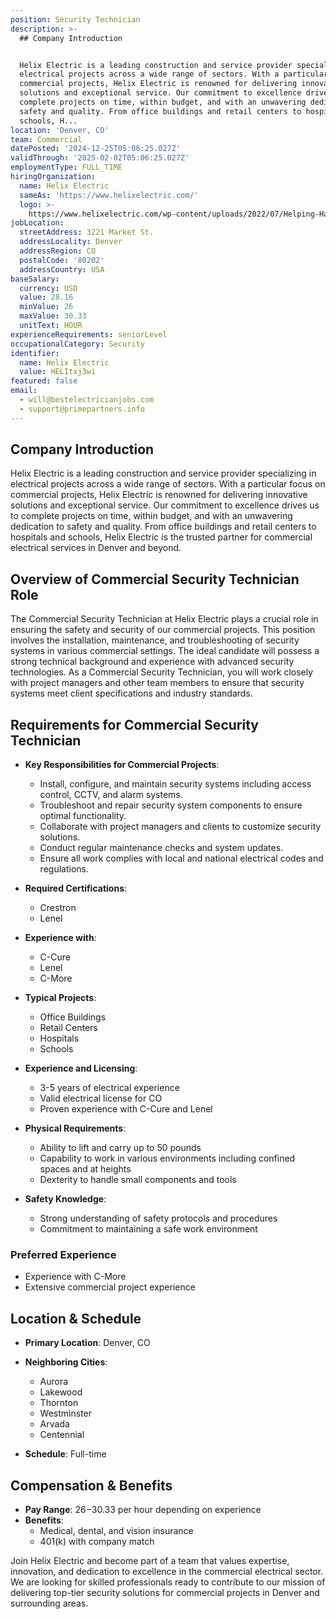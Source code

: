```yaml
---
position: Security Technician
description: >-
  ## Company Introduction


  Helix Electric is a leading construction and service provider specializing in
  electrical projects across a wide range of sectors. With a particular focus on
  commercial projects, Helix Electric is renowned for delivering innovative
  solutions and exceptional service. Our commitment to excellence drives us to
  complete projects on time, within budget, and with an unwavering dedication to
  safety and quality. From office buildings and retail centers to hospitals and
  schools, H...
location: 'Denver, CO'
team: Commercial
datePosted: '2024-12-25T05:06:25.027Z'
validThrough: '2025-02-02T05:06:25.027Z'
employmentType: FULL_TIME
hiringOrganization:
  name: Helix Electric
  sameAs: 'https://www.helixelectric.com/'
  logo: >-
    https://www.helixelectric.com/wp-content/uploads/2022/07/Helping-Hands-Logo_Blue-e1656694113799.jpg
jobLocation:
  streetAddress: 3221 Market St.
  addressLocality: Denver
  addressRegion: CO
  postalCode: '80202'
  addressCountry: USA
baseSalary:
  currency: USD
  value: 28.16
  minValue: 26
  maxValue: 30.33
  unitText: HOUR
experienceRequirements: seniorLevel
occupationalCategory: Security
identifier:
  name: Helix Electric
  value: HELItxj3wi
featured: false
email:
  - will@bestelectricianjobs.com
  - support@primepartners.info
---
```




## Company Introduction

Helix Electric is a leading construction and service provider specializing in electrical projects across a wide range of sectors. With a particular focus on commercial projects, Helix Electric is renowned for delivering innovative solutions and exceptional service. Our commitment to excellence drives us to complete projects on time, within budget, and with an unwavering dedication to safety and quality. From office buildings and retail centers to hospitals and schools, Helix Electric is the trusted partner for commercial electrical services in Denver and beyond.

## Overview of Commercial Security Technician Role

The Commercial Security Technician at Helix Electric plays a crucial role in ensuring the safety and security of our commercial projects. This position involves the installation, maintenance, and troubleshooting of security systems in various commercial settings. The ideal candidate will possess a strong technical background and experience with advanced security technologies. As a Commercial Security Technician, you will work closely with project managers and other team members to ensure that security systems meet client specifications and industry standards.

## Requirements for Commercial Security Technician

- **Key Responsibilities for Commercial Projects**: 
  - Install, configure, and maintain security systems including access control, CCTV, and alarm systems.
  - Troubleshoot and repair security system components to ensure optimal functionality.
  - Collaborate with project managers and clients to customize security solutions.
  - Conduct regular maintenance checks and system updates.
  - Ensure all work complies with local and national electrical codes and regulations.

- **Required Certifications**: 
  - Crestron
  - Lenel

- **Experience with**: 
  - C-Cure
  - Lenel
  - C-More

- **Typical Projects**: 
  - Office Buildings
  - Retail Centers
  - Hospitals
  - Schools

- **Experience and Licensing**:
  - 3-5 years of electrical experience
  - Valid electrical license for CO
  - Proven experience with C-Cure and Lenel

- **Physical Requirements**:
  - Ability to lift and carry up to 50 pounds
  - Capability to work in various environments including confined spaces and at heights
  - Dexterity to handle small components and tools

- **Safety Knowledge**: 
  - Strong understanding of safety protocols and procedures
  - Commitment to maintaining a safe work environment

### Preferred Experience

- Experience with C-More
- Extensive commercial project experience

## Location & Schedule

- **Primary Location**: Denver, CO
- **Neighboring Cities**: 
  - Aurora
  - Lakewood
  - Thornton
  - Westminster
  - Arvada
  - Centennial

- **Schedule**: Full-time

## Compensation & Benefits

- **Pay Range**: $26-$30.33 per hour depending on experience
- **Benefits**:
  - Medical, dental, and vision insurance
  - 401(k) with company match

Join Helix Electric and become part of a team that values expertise, innovation, and dedication to excellence in the commercial electrical sector. We are looking for skilled professionals ready to contribute to our mission of delivering top-tier security solutions for commercial projects in Denver and surrounding areas.
